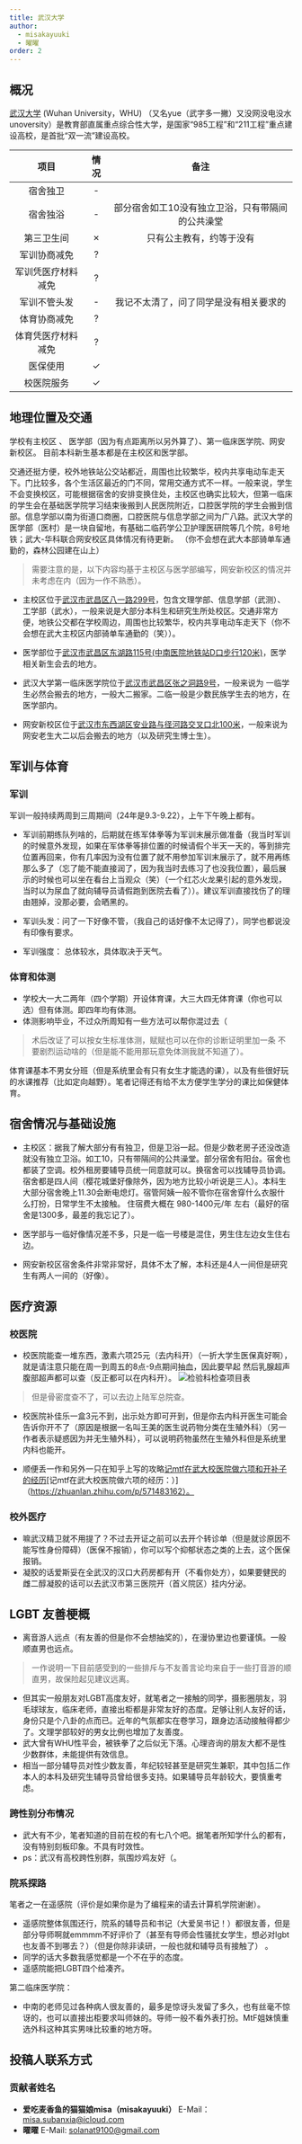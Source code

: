 ```yaml
---
title: 武汉大学
author:
  - misakayuuki
  - 曜曜
order: 2
---
```



## 概况

[武汉大学](https://www.whu.edu.cn) (Wuhan University，WHU) （又名yue（武字多一撇）又没网没电没水unoversity）是教育部直属重点综合性大学，是国家“985工程”和“211工程”重点建设高校，是首批“双一流”建设高校。

|        项目        | 情况 |     备注     |
| :----------------: | :--: | :----------: |
|      宿舍独卫      |  -   |              |
|      宿舍独浴      |  -   |   部分宿舍如工10没有独立卫浴，只有带隔间的公共澡堂 |
|     第三卫生间     |  ✗   |   只有公主教有，约等于没有 |
|    军训协商减免    |  ?   |              |
| 军训凭医疗材料减免 |  ?   |              |
|    军训不管头发    |  -   | 我记不太清了，问了同学是没有相关要求的 |
|    体育协商减免    |  ?   |              |
| 体育凭医疗材料减免 |  ?  |              |
|      医保使用      |  ✓   |              |
|     校医院服务     |  ✓   |              |



## 地理位置及交通
学校有主校区 、 医学部（因为有点距离所以另外算了）、第一临床医学院、网安新校区。
目前本科新生基本都是在主校区和医学部。

交通还挺方便，校外地铁站公交站都近，周围也比较繁华，校内共享电动车走天下。门比较多，各个生活区最近的门不同，常用交通方式不一样。一般来说，学生不会变换校区，可能根据宿舍的安排变换住处，主校区也确实比较大，但第一临床的学生会在基础医学院学习结束後搬到人民医院附近，口腔医学院的学生会搬到信部。信息学部以南为街道口商圈，口腔医院与信息学部之间为广八路。武汉大学的医学部（医村）是一块自留地，有基础二临药学公卫护理医研院等几个院，8号地铁；武大-华科联合网安校区具体情况有待更新。
（你不会想在武大本部骑单车通勤的，森林公园建在山上）

> 需要注意的是，以下内容均基于主校区与医学部编写，网安新校区的情况并未考虑在内（因为一作不熟悉）。

- 主校区位于[武汉市武昌区八一路299号](https://ditu.amap.com/place/B001B0IZY1)，包含文理学部、信息学部（武测）、工学部（武水），一般来说是大部分本科生和研究生所处校区。交通非常方便，地铁公交都在学校周边，周围也比较繁华，校内共享电动车走天下（你不会想在武大主校区内部骑单车通勤的（笑））。

- 医学部位于[武汉市武昌区东湖路115号(中南医院地铁站D口步行120米)](https://ditu.amap.com/place/B001B06U1W)，医学相关新生会去的地方。

- 武汉大学第一临床医学院位于[武汉市武昌区张之洞路9号](https://ditu.amap.com/place/B001B0IS43)，一般来说为 一临学生必然会搬去的地方，一般大二搬家。二临一般是少数民族学生去的地方，在医学部内。

- 网安新校区位于[武汉市东西湖区安业路与径河路交叉口北100米](https://ditu.amap.com/place/B0FFKPQWG6)，一般来说为网安老生大二以后会搬去的地方（以及研究生博士生）。

## 军训与体育

### 军训

军训一般持续两周到三周期间（24年是9.3-9.22），上午下午晚上都有。
- 军训前期练队列啥的，后期就在练军体拳等为军训末展示做准备（我当时军训的时候意外发现，如果在军体拳等排位置的时候请假个半天一天的，等到排完位置再回来，你有几率因为没有位置了就不用参加军训末展示了，就不用再练那么多了（忘了能不能直接润了，因为我当时去练习了也没我位置），最后展示的时候也可以坐在看台上当观众（笑）（一个红芯火龙果引起的意外发现，当时以为尿血了就向辅导员请假跑到医院去看了））。建议军训直接找伤了的理由翘掉，没那必要，会晒黑的。

- 军训头发：问了一下好像不管，（我自己的话好像不太记得了），同学也都说没有印像有要求。
- 军训强度： 总体较水，具体取决于天气。

### 体育和体测
- 学校大一大二两年（四个学期）开设体育课，大三大四无体育课（你也可以选）但有体测。即四年均有体测。
- 体测影响毕业，不过众所周知有一些方法可以帮你混过去（

> 术后改证了可以按女生标准体测，赋赋也可以在你的诊断证明里加一条 不要剧烈运动啥的（但是能不能用那玩意免体测我就不知道了）。

体育课基本不男女分班（但是系统里会有只有女生才能选的课），以及有些很好玩的水课推荐（比如定向越野）。笔者记得还有给不太方便学生学分的课比如保健体育。



## 宿舍情况与基础设施

- 主校区：据我了解大部分有有独卫，但是卫浴一起。但是少数老房子还没改造就没有独立卫浴。如工10，只有带隔间的公共澡堂。部分宿舍有阳台。宿舍也都装了空调。校外租房要辅导员统一同意就可以。换宿舍可以找辅导员协调。宿舍都是四人间（樱花城堡好像除外，因为地方比较小听说是三人）。本科生大部分宿舍晚上11.30会断电熄灯。宿管阿姨一般不管你在宿舍穿什么衣服什么打扮，日常学生不太接触。
住宿费大概在 980-1400元/年 左右（最好的宿舍是1300多，最差的我忘记了）。

- 医学部与一临好像情况差不多，只是一临一号楼是混住，男生住左边女生住右边。

- 网安新校区宿舍条件非常非常好，具体不太了解，本科还是4人一间但是研究生有两人一间的（好像）。



## 医疗资源
### 校医院
- 校医院能查一堆东西，激素六项25元（去内科开）（一折大学生医保真好啊），就是请注意只能在周一到周五的8点-9点期间抽血，因此要早起
然后乳腺超声腹部超声都可以查（反正都可以在内科开）。
![检验科检查项目表](/assets/WHU_SchoolHospital)

> 但是骨密度查不了，可以去边上陆军总院查。

- 校医院补佳乐一盒3元不到，出示处方即可开到，但是你去内科开医生可能会告诉你开不了（原因是根据一名叫王美的医生说药物分类在生殖外科）（另一作者表示疑惑因为并无生殖外科），可以说明药物虽然在生殖外科但是系统里内科也能开。

- 顺便丢一作和另外一只在知乎上写的攻略[记mtf在武大校医院做六项和开补子的经历](https://zhuanlan.zhihu.com/p/668090730)[记mtf在武大校医院做六项的经历：）]（https://zhuanlan.zhihu.com/p/571483162）。
### 校外医疗

- 嘛武汉精卫就不用提了？不过去开证之前可以去开个转诊单（但是就诊原因不能写性身份障碍）（医保不报销），你可以写个抑郁状态之类的上去，这个医保报销。
- 凝胶的话爱斯妥在全武汉的汉口大药房都有开（不看你处方），如果要健民的雌二醇凝胶的话可以去武汉市第三医院开（首义院区）挂内分泌。




## LGBT 友善梗概

- 离音游人远点（有友善的但是你不会想抽奖的），在漫协里边也要谨慎。一般顺直男也远点。
> 一作说明一下目前感受到的一些排斥与不友善言论均来自于一些打音游的顺直男，故保险起见建议远离。
- 但其实一般朋友对LGBT高度友好，就笔者之一接触的同学，摄影圈朋友，羽毛球球友，临床老师，直接出柜都是非常友好的态度。足够让别人友好的话，身份只是个八卦的点而已。近年的气氛都实在卷学习，跟身边活动接触得都少了。文理学部较好的男女比例也增加了友善度。
- 武大曾有WHU性平会，被铁拳了之后似无下落。心理咨询的朋友大都不是性少数群体，未能提供有效信息。
- 相当一部分辅导员对性少数友善，年纪较轻甚至是研究生兼职，其中包括二作本人的本科及研究生辅导员曾给很多支持。如果辅导员年龄较大，要慎重考虑。

### 跨性别分布情况

- 武大有不少，笔者知道的目前在校的有七八个吧。据笔者所知学什么的都有，没有特别刻板印象。不具有时效性。
- ps：武汉有高校跨性别群，氛围炒鸡友好（。

### 院系探路

笔者之一在遥感院（评价是如果你是为了编程来的请去计算机学院谢谢）。
- 遥感院整体氛围还行，院系的辅导员和书记（大爱吴书记！）都很友善，但是部分导师啊就emmmm不好评价了（甚至有导师会性骚扰女学生，想必对lgbt也友善不到哪去？）（但是你除非读研，一般也就和辅导员有接触了） 。
- 同学的话大多数我感觉都是一个不在乎的态度。
- 遥感院能把LGBT四个给凑齐。


第二临床医学院：
- 中南的老师见过各种病人很友善的，最多是惊讶头发留了多久，也有丝毫不惊讶的，也可以直接出柜要求叫师妹的。导师一般不看外表打扮。MtF姐妹慎重选外科这种其实男味比较重的地方呀。

## 投稿人联系方式

### 贡献者姓名

- **爱吃麦香鱼的猫猫娘misa（misakayuuki）** E-Mail：<misa.subanxia@icloud.com>
- **曜曜** E-Mail: <solanat9100@gmail.com>
